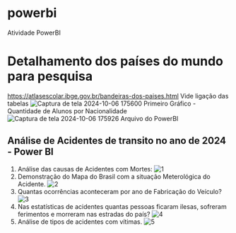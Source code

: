 # powerbi
Atividade PowerBI
# Detalhamento dos países do mundo para pesquisa #
https://atlasescolar.ibge.gov.br/bandeiras-dos-paises.html
Vide ligação das tabelas
![Captura de tela 2024-10-06 175600](https://github.com/user-attachments/assets/d6a3e0cb-6662-443d-8767-609bec1cc701)
Primeiro Gráfico - Quantidade de Alunos por Nacionalidade
![Captura de tela 2024-10-06 175926](https://github.com/user-attachments/assets/d5897368-7ecd-4fed-9ab6-feb45d9c08c9)
Arquivo do PowerBI
## Análise de Acidentes de transito no ano de 2024 - Power BI
1. Análise das causas de Acidentes com Mortes:
![1](https://github.com/user-attachments/assets/5af13cb6-e4d1-404e-8522-fa79ab191e75)
2. Demonstração do Mapa do Brasil com a situação Meterológica do Acidente.
![2](https://github.com/user-attachments/assets/f84f3dba-5b2b-4b7f-8788-aa1b66a3542e)
3. Quantas ocorrências aconteceram por ano de Fabricação do Veículo?
![3](https://github.com/user-attachments/assets/ad785c14-fe63-49f7-a0ea-54da4fa1e4b1)
4. Nas estatísticas de acidentes quantas pessoas ficaram ilesas, sofreram ferimentos e morreram nas estradas do país?
![4](https://github.com/user-attachments/assets/dc805121-84e1-40e5-af71-6a6baf1f6079)
6. Análise de tipos de acidentes com vítimas.
![5](https://github.com/user-attachments/assets/7954b0b2-e103-4205-a0b1-0e2bae5b5ab8)



